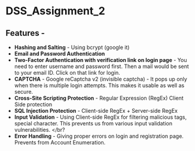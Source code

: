 # DSS_Assignment_2

## Features - <br>
* __Hashing and Salting__ - Using bcrypt (google it) <br>
* __Email and Password Authentication__ </br>
* __Two-Factor Authentication with verification link on login page__ - You need to enter username and password first. Then a mail would be sent to your email ID. Click on that link for login. </br>
* __CAPTCHA__ - Google reCaptcha v2 (invisible captcha) - It pops up only when there is multiple login attempts. This makes it usable as well as secure. </br>
* __Cross-Site Scripting Protection__ - Regular Expression (RegEx) Client Side protection </br>
* __SQL Injection Protection__ - Client-side RegEx + Server-side RegEx </br>
* __Input Validation__ - Using Client-side RegEx for filtering malicious tags, special character. This prevents us from various input validation vulnerabilities. </br?
* __Error Handling__ - Giving proper errors on login and registration page. Prevents from Account Enumeration.
